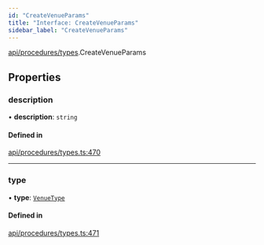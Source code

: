 ```yaml
---
id: "CreateVenueParams"
title: "Interface: CreateVenueParams"
sidebar_label: "CreateVenueParams"
---
```


[api/procedures/types](../../../../../modules/API/Procedures/Types/Types.md).CreateVenueParams

## Properties

### description

• **description**: `string`

#### Defined in

[api/procedures/types.ts:470](https://github.com/PolymeshAssociation/polymesh-sdk/blob/07a4c5b0/src/api/procedures/types.ts#L470)

___

### type

• **type**: [`VenueType`](../../../../../enums/API/Entities/Venue/Types/VenueType/VenueType.md)

#### Defined in

[api/procedures/types.ts:471](https://github.com/PolymeshAssociation/polymesh-sdk/blob/07a4c5b0/src/api/procedures/types.ts#L471)
